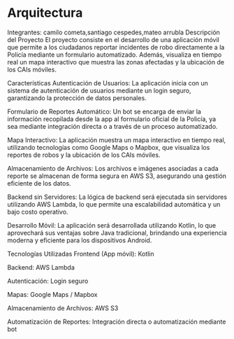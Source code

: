 # Arquitectura
Integrantes: camilo cometa,santiago cespedes,mateo arrubla
Descripción del Proyecto
El proyecto consiste en el desarrollo de una aplicación móvil que permite a los ciudadanos reportar incidentes de robo directamente a la Policía mediante un formulario automatizado. Además, visualiza en tiempo real un mapa interactivo que muestra las zonas afectadas y la ubicación de los CAIs móviles.

Características
Autenticación de Usuarios:
La aplicación inicia con un sistema de autenticación de usuarios mediante un login seguro, garantizando la protección de datos personales.

Formulario de Reportes Automático:
Un bot se encarga de enviar la información recopilada desde la app al formulario oficial de la Policía, ya sea mediante integración directa o a través de un proceso automatizado.

Mapa Interactivo:
La aplicación muestra un mapa interactivo en tiempo real, utilizando tecnologías como Google Maps o Mapbox, que visualiza los reportes de robos y la ubicación de los CAIs móviles.

Almacenamiento de Archivos:
Los archivos e imágenes asociadas a cada reporte se almacenan de forma segura en AWS S3, asegurando una gestión eficiente de los datos.

Backend sin Servidores:
La lógica de backend será ejecutada sin servidores utilizando AWS Lambda, lo que permite una escalabilidad automática y un bajo costo operativo.

Desarrollo Móvil:
La aplicación será desarrollada utilizando Kotlin, lo que aprovechará sus ventajas sobre Java tradicional, brindando una experiencia moderna y eficiente para los dispositivos Android.

Tecnologías Utilizadas
Frontend (App móvil): Kotlin

Backend: AWS Lambda

Autenticación: Login seguro

Mapas: Google Maps / Mapbox

Almacenamiento de Archivos: AWS S3

Automatización de Reportes: Integración directa o automatización mediante bot

